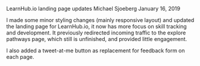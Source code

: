 LearnHub.io landing page updates
Michael Sjoeberg
January 16, 2019

I made some minor styling changes (mainly responsive layout) and updated the landing page for LearnHub.io, it now has more focus on skill tracking and development. It previously redirected incoming traffic to the explore pathways page, which still is unfinished, and provided little engagement.

I also added a tweet-at-me button as replacement for feedback form on each page.
